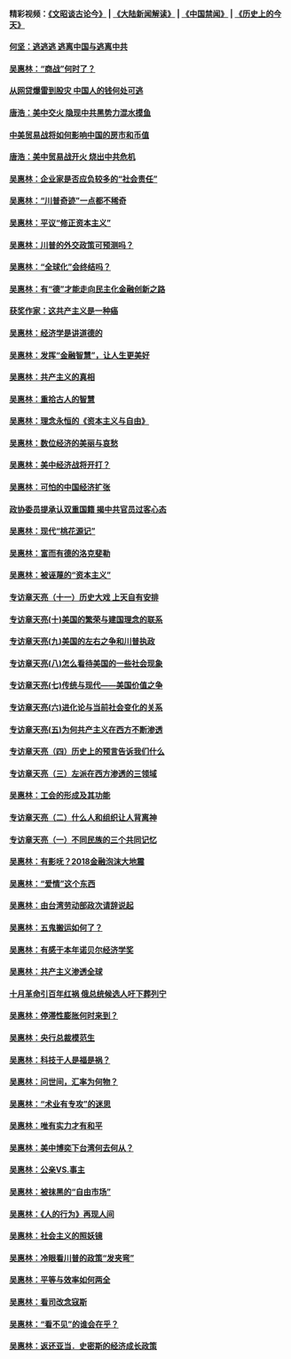 #### 精彩视频：[《文昭谈古论今》](https://github.com/gfw-breaker/wenzhao/blob/master/README.md?t=11191531) | [《大陆新闻解读》](https://github.com/gfw-breaker/ntdtv-comedy/blob/master/README.md?t=11191531) | [《中国禁闻》](https://github.com/gfw-breaker/ntdtv-news/blob/master/README.md?t=11191531) | [《历史上的今天》](https://github.com/gfw-breaker/today-in-history/blob/master/README.md?t=11191531) 

#### [何坚：逃逃逃 逃离中国与逃离中共](../pages/nsc423/n10592891.md?t=11191531) 

#### [吴惠林：“商战”何时了？](../pages/nsc423/n10573558.md?t=11191531) 

#### [从网贷爆雷到股灾 中国人的钱何处可逃](../pages/nsc423/n10572800.md?t=11191531) 

#### [唐浩：美中交火 隐现中共黑势力混水摸鱼](../pages/nsc423/n10544040.md?t=11191531) 

#### [中美贸易战将如何影响中国的房市和币值](../pages/nsc423/n10543697.md?t=11191531) 

#### [唐浩：美中贸易战开火 烧出中共危机](../pages/nsc423/n10540126.md?t=11191531) 

#### [吴惠林：企业家是否应负较多的“社会责任”](../pages/nsc423/n10535022.md?t=11191531) 

#### [吴惠林：“川普奇迹”一点都不稀奇](../pages/nsc423/n10512808.md?t=11191531) 

#### [吴惠林：平议“修正资本主义”](../pages/nsc423/n10495724.md?t=11191531) 

#### [吴惠林：川普的外交政策可预测吗？](../pages/nsc423/n10462387.md?t=11191531) 

#### [吴惠林：“全球化”会终结吗？](../pages/nsc423/n10452838.md?t=11191531) 

#### [吴惠林：有“德”才能走向民主化金融创新之路](../pages/nsc423/n10432292.md?t=11191531) 

#### [获奖作家：这共产主义是一种癌](../pages/nsc423/n10431541.md?t=11191531) 

#### [吴惠林：经济学是讲道德的](../pages/nsc423/n10398014.md?t=11191531) 

#### [吴惠林：发挥“金融智慧”，让人生更美好](../pages/nsc423/n10375019.md?t=11191531) 

#### [吴惠林：共产主义的真相](../pages/nsc423/n10351394.md?t=11191531) 

#### [吴惠林：重拾古人的智慧](../pages/nsc423/n10337691.md?t=11191531) 

#### [吴惠林：理念永恒的《资本主义与自由》](../pages/nsc423/n10316274.md?t=11191531) 

#### [吴惠林：数位经济的美丽与哀愁](../pages/nsc423/n10292946.md?t=11191531) 

#### [吴惠林：美中经济战将开打？](../pages/nsc423/n10258825.md?t=11191531) 

#### [吴惠林：可怕的中国经济扩张](../pages/nsc423/n10219147.md?t=11191531) 

#### [政协委员提承认双重国籍 揭中共官员过客心态](../pages/nsc423/n10208809.md?t=11191531) 

#### [吴惠林：现代“桃花源记”](../pages/nsc423/n10185234.md?t=11191531) 

#### [吴惠林：富而有德的洛克斐勒](../pages/nsc423/n10142264.md?t=11191531) 

#### [吴惠林：被诬蔑的“资本主义”](../pages/nsc423/n10124816.md?t=11191531) 

#### [专访章天亮（十一）历史大戏 上天自有安排](../pages/nsc423/n10094905.md?t=11191531) 

#### [专访章天亮(十)美国的繁荣与建国理念的联系](../pages/nsc423/n10094899.md?t=11191531) 

#### [专访章天亮(九)美国的左右之争和川普执政](../pages/nsc423/n10094889.md?t=11191531) 

#### [专访章天亮(八)怎么看待美国的一些社会现象](../pages/nsc423/n10094857.md?t=11191531) 

#### [专访章天亮(七)传统与现代——美国价值之争](../pages/nsc423/n10093140.md?t=11191531) 

#### [专访章天亮(六)进化论与当前社会变化的关系](../pages/nsc423/n10092036.md?t=11191531) 

#### [专访章天亮(五)为何共产主义在西方不断渗透](../pages/nsc423/n10083620.md?t=11191531) 

#### [专访章天亮（四）历史上的预言告诉我们什么](../pages/nsc423/n10083606.md?t=11191531) 

#### [专访章天亮（三）左派在西方渗透的三领域](../pages/nsc423/n10081115.md?t=11191531) 

#### [吴惠林：工会的形成及其功能](../pages/nsc423/n10080633.md?t=11191531) 

#### [专访章天亮（二）什么人和组织让人背离神](../pages/nsc423/n10076637.md?t=11191531) 

#### [专访章天亮（一）不同民族的三个共同记忆](../pages/nsc423/n10074188.md?t=11191531) 

#### [吴惠林：有影呒？2018金融泡沫大地震](../pages/nsc423/n10040534.md?t=11191531) 

#### [吴惠林：“爱情”这个东西](../pages/nsc423/n10019423.md?t=11191531) 

#### [吴惠林：由台湾劳动部政次请辞说起](../pages/nsc423/n9979679.md?t=11191531) 

#### [吴惠林：五鬼搬运如何了？](../pages/nsc423/n9925338.md?t=11191531) 

#### [吴惠林：有感于本年诺贝尔经济学奖](../pages/nsc423/n9871883.md?t=11191531) 

#### [吴惠林：共产主义渗透全球](../pages/nsc423/n9812748.md?t=11191531) 

#### [十月革命引百年红祸 俄总统候选人吁下葬列宁](../pages/nsc423/n9810182.md?t=11191531) 

#### [吴惠林：停滞性膨胀何时来到？](../pages/nsc423/n9764136.md?t=11191531) 

#### [吴惠林：央行总裁模范生](../pages/nsc423/n9728134.md?t=11191531) 

#### [吴惠林：科技于人是福是祸？](../pages/nsc423/n9672982.md?t=11191531) 

#### [吴惠林：问世间，汇率为何物？](../pages/nsc423/n9621788.md?t=11191531) 

#### [吴惠林：“术业有专攻”的迷思](../pages/nsc423/n9580363.md?t=11191531) 

#### [吴惠林：唯有实力才有和平](../pages/nsc423/n9529599.md?t=11191531) 

#### [吴惠林：美中博奕下台湾何去何从？](../pages/nsc423/n9483598.md?t=11191531) 

#### [吴惠林：公亲VS.事主](../pages/nsc423/n9425637.md?t=11191531) 

#### [吴惠林：被抹黑的“自由市场”](../pages/nsc423/n9351545.md?t=11191531) 

#### [吴惠林：《人的行为》再现人间](../pages/nsc423/n9296339.md?t=11191531) 

#### [吴惠林：社会主义的照妖镜](../pages/nsc423/n9243460.md?t=11191531) 

#### [吴惠林：冷眼看川普的政策“发夹弯”](../pages/nsc423/n9120684.md?t=11191531) 

#### [吴惠林：平等与效率如何两全](../pages/nsc423/n9075430.md?t=11191531) 

#### [吴惠林：看司改念寇斯](../pages/nsc423/n9024915.md?t=11191531) 

#### [吴惠林：“看不见”的谁会在乎？](../pages/nsc423/n8977488.md?t=11191531) 

#### [吴惠林：返还亚当．史密斯的经济成长政策](../pages/nsc423/n8931896.md?t=11191531) 

